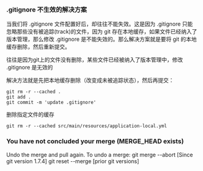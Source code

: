 ### .gitignore 不生效的解决方案
当我们将 .gitignore 文件配置好后，却往往不能失效。这是因为 .gitignore 只能忽略那些没有被追踪(track)的文件，因为 git 存在本地缓存，如果文件已经纳入了版本管理，那么修改 .gitignore 是不能失效的。那么解决方案就是要将 git 的本地缓存删除，然后重新提交。

往往是因为git上的文件没有删除，某些文件已经被纳入了版本管理中，修改 .gitignore 是无效的

解决方法就是先把本地缓存删除（改变成未被追踪状态），然后再提交：
```shell
git rm -r --cached .
git add .
git commit -m 'update .gitignore'
```

删除指定文件的缓存
```shell
git rm -r --cached src/main/resources/application-local.yml
```

### You have not concluded your merge (MERGE_HEAD exists)

Undo the merge and pull again.
To undo a merge:
git merge --abort [Since git version 1.7.4]
git reset --merge [prior git versions]
